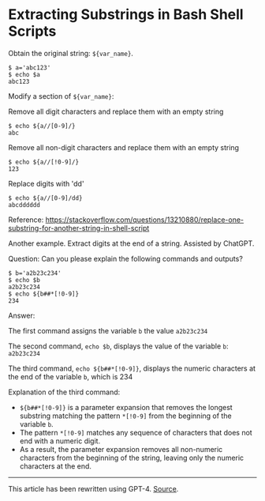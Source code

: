 # Extracting Substrings in Bash Shell Scripts

Obtain the original string: `${var_name}`.

```plaintext
$ a='abc123'
$ echo $a
abc123
```

Modify a section of `${var_name}`:

Remove all digit characters and replace them with an empty string

```plaintext
$ echo ${a//[0-9]/}
abc
```

Remove all non-digit characters and replace them with an empty string

```plaintext
$ echo ${a//[!0-9]/}
123
```

Replace digits with 'dd'

```plaintext
$ echo ${a//[0-9]/dd}
abcdddddd
```

Reference: <https://stackoverflow.com/questions/13210880/replace-one-substring-for-another-string-in-shell-script>

Another example. Extract digits at the end of a string. Assisted by ChatGPT.

Question: Can you please explain the following commands and outputs?

```plaintext
$ b='a2b23c234'
$ echo $b
a2b23c234
$ echo ${b##*[!0-9]}
234
```

Answer:

The first command assigns the variable `b` the value `a2b23c234`

The second command, `echo $b`, displays the value of the variable `b`: `a2b23c234`

The third command, `echo ${b##*[!0-9]}`, displays the numeric characters at the end of the variable `b`, which is 234

Explanation of the third command:

- `${b##*[!0-9]}` is a parameter expansion that removes the longest substring matching the pattern `*[!0-9]` from the beginning of the variable `b`.
- The pattern `*[!0-9]` matches any sequence of characters that does not end with a numeric digit.
- As a result, the parameter expansion removes all non-numeric characters from the beginning of the string, leaving only the numeric characters at the end.

---

This article has been rewritten using GPT-4. [Source](https://poe.com/s/pOKG6Tqe9rzmAHChxDmQ).